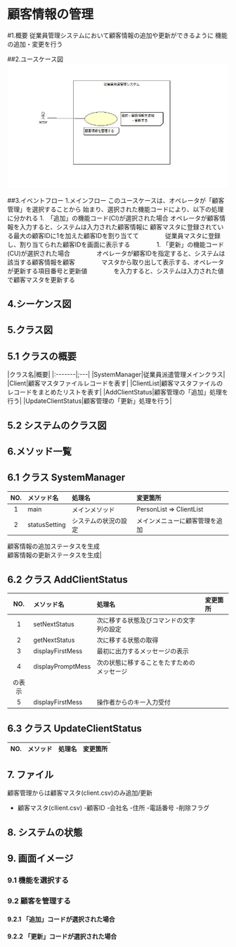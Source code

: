 # 顧客情報の管理

#1.概要
従業員管理システムにおいて顧客情報の追加や更新ができるように
機能の追加・変更を行う

##2.ユースケース図
![ユースケース図](jpg/ucd.jpg)

##3.イベントフロー
1.メインフロー
このユースケースは、オペレータが「顧客管理」を選択することから
始まり、選択された機能コードにより、以下の処理に分かれる
        1.　「追加」の機能コード(CI)が選択された場合
	オペレータが顧客情報を入力すると、システムは入力された顧客情報に
	顧客マスタに登録されている最大の顧客IDに1を加えた顧客IDを割り当てて
　　　　従業員マスタに登録し、割り当てられた顧客IDを画面に表示する
　　　　1. 「更新」の機能コード(CU)が選択された場合
　　　　オペレータが顧客IDを指定すると、システムは該当する顧客情報を顧客
　　　　マスタから取り出して表示する、オペレータが更新する項目番号と更新値
　　　　を入力すると、システムは入力された値で顧客マスタを更新する

## 4.シーケンス図

## 5.クラス図

## 5.1 クラスの概要
|クラス名|概要|
|:-------|;---|
|SystemManager|従業員派遣管理メインクラス|
|Client|顧客マスタファイルレコードを表す|
|ClientList|顧客マスタファイルのレコードをまとめたリストを表す|
|AddClientStatus|顧客管理の「追加」処理を行う|
|UpdateClientStatus|顧客管理の「更新」処理を行う|

## 5.2 システムのクラス図

## 6.メソッド一覧

## 6.1 クラス SystemManager
|NO.|メソッド名|処理名|変更箇所|
|:-:|:---------|:-----|:-------|
|1|main|メインメソッド|PersonList => ClientList|
|2|statusSetting|システムの状況の設定|メインメニューに顧客管理を追加<be />
顧客情報の追加ステータスを生成<br />
顧客情報の更新ステータスを生成|

## 6.2 クラス AddClientStatus
|NO.|メソッド名|処理名|変更箇所|
|:-:|:---------|:-----|:-------|
|1|setNextStatus|次に移する状態及びコマンドの文字列の設定| |
|2|getNextStatus|次に移する状態の取得| |
|3|displayFirstMess|最初に出力するメッセージの表示| |
|4|displayPromptMess|次の状態に移することをたすためのメッセージ<br />
の表示| |
|5|displayFirstMess|操作者からのキー入力受付| |
## 6.3 クラス UpdateClientStatus
|NO.|メソッド|処理名|変更箇所|
|:-:|:-------|:-----|:-------|

## 7. ファイル
顧客管理からは顧客マスタ(client.csv)のみ追加/更新
- 顧客マスタ(cllient.csv)
        -顧客ID
	-会社名
	-住所
	-電話番号
	-削除フラグ

## 8. システムの状態

## 9. 画面イメージ

### 9.1 機能を選択する

### 9.2 顧客を管理する

#### 9.2.1 「追加」コードが選択された場合

#### 9.2.2 「更新」コードが選択された場合
